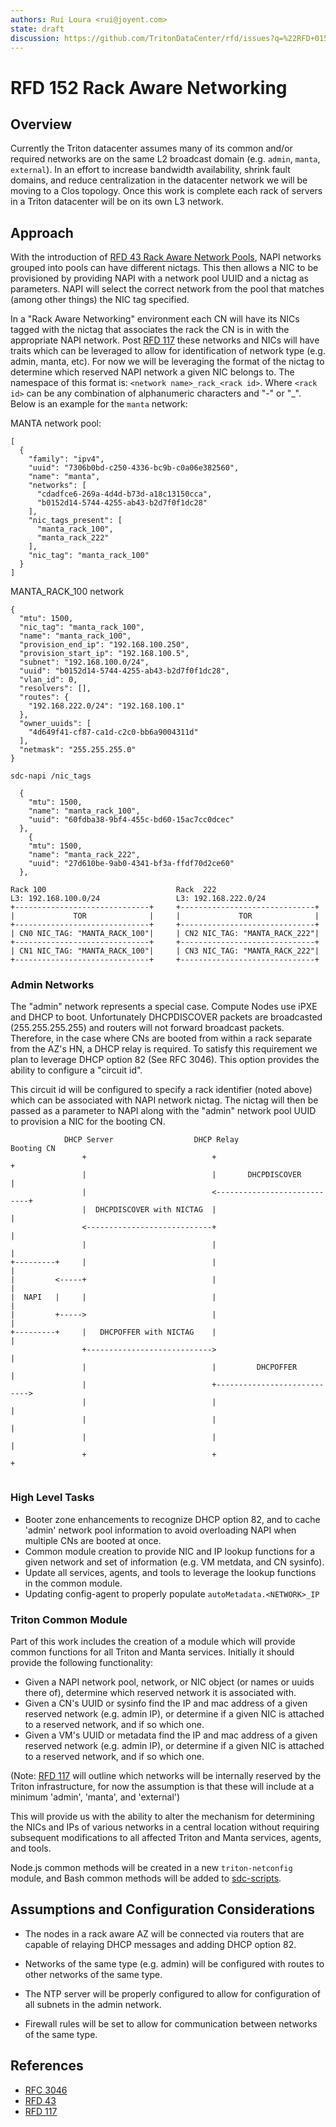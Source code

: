 ```yaml
---
authors: Rui Loura <rui@joyent.com>
state: draft
discussion: https://github.com/TritonDataCenter/rfd/issues?q=%22RFD+0152%22
---
```


<!--
    This Source Code Form is subject to the terms of the Mozilla Public
    License, v. 2.0. If a copy of the MPL was not distributed with this
    file, You can obtain one at http://mozilla.org/MPL/2.0/.
-->

<!--
    Copyright (c) 2018, Joyent Inc.
-->


# RFD 152 Rack Aware Networking

## Overview
Currently the Triton datacenter assumes many of its common and/or required
networks are on the same L2 broadcast domain (e.g. `admin`, `manta`,
`external`).  In an effort to increase bandwidth availability, shrink fault
domains, and reduce centralization in the datacenter network we will be moving
to a Clos topology.  Once this work is complete each rack of servers in a Triton
datacenter will be on its own L3 network.

## Approach
With the introduction of [RFD 43 Rack Aware Network Pools][RFD 43], NAPI
networks grouped into pools can have different nictags.  This then allows a NIC
to be provisioned by providing NAPI with a network pool UUID and a nictag as
parameters.  NAPI will select the correct network from the pool that matches
(among other things) the NIC tag specified.  

In a "Rack Aware Networking" environment each CN will have its NICs tagged with
the nictag that associates the rack the CN is in with the appropriate NAPI
network.  Post [RFD 117] these networks and NICs will have traits which can be
leveraged to allow for identification of network type (e.g. admin, manta, etc).
For now we will be leveraging the format of the nictag to determine which
reserved NAPI network a given NIC belongs to.  The namespace of this format is:
`<network name>_rack_<rack id>`.  Where `<rack id>` can be any combination
of alphanumeric characters and "-" or "_".   Below is an example for the
`manta` network:

MANTA network pool:
```
[
  {
    "family": "ipv4",
    "uuid": "7306b0bd-c250-4336-bc9b-c0a06e382560",
    "name": "manta",
    "networks": [
      "cdadfce6-269a-4d4d-b73d-a18c13150cca",
      "b0152d14-5744-4255-ab43-b2d7f0f1dc28"
    ],
    "nic_tags_present": [
      "manta_rack_100",
      "manta_rack_222"
    ],
    "nic_tag": "manta_rack_100"
  }
]
```

MANTA_RACK_100 network
```
{
  "mtu": 1500,
  "nic_tag": "manta_rack_100",
  "name": "manta_rack_100",
  "provision_end_ip": "192.168.100.250",
  "provision_start_ip": "192.168.100.5",
  "subnet": "192.168.100.0/24",
  "uuid": "b0152d14-5744-4255-ab43-b2d7f0f1dc28",
  "vlan_id": 0,
  "resolvers": [],                                                    
  "routes": {                                                         
    "192.168.222.0/24": "192.168.100.1"                               
  },                                                                  
  "owner_uuids": [                                                    
    "4d649f41-cf87-ca1d-c2c0-bb6a9004311d"                            
  ],                                                                  
  "netmask": "255.255.255.0"                                          
}                                                                     
```

`sdc-napi /nic_tags`
```
  {
    "mtu": 1500,
    "name": "manta_rack_100",
    "uuid": "60fdba38-9bf4-455c-bd60-15ac7cc0dcec"                    
  },                                                                  
    {                                                                 
    "mtu": 1500,                                                      
    "name": "manta_rack_222",                                         
    "uuid": "27d610be-9ab0-4341-bf3a-ffdf70d2ce60"
  },

```

```                                                                   
Rack 100                             Rack  222                        
L3: 192.168.100.0/24                 L3: 192.168.222.0/24             
+------------------------------+     +------------------------------+ 
|             TOR              |     |             TOR              | 
+------------------------------+     +------------------------------+ 
| CN0 NIC_TAG: "MANTA_RACK_100"|     | CN2 NIC_TAG: "MANTA_RACK_222"| 
+------------------------------+     +------------------------------+ 
| CN1 NIC_TAG: "MANTA_RACK_100"|     | CN3 NIC_TAG: "MANTA_RACK_222"| 
+------------------------------+     +------------------------------+ 
```    


### Admin Networks                                                     
                                                                      
The "admin" network represents a special case.  Compute Nodes use iPXE and DHCP
to boot.  Unfortunately DHCPDISCOVER packets are broadcasted (255.255.255.255)
and routers will not forward broadcast packets.  Therefore, in the case where
CNs are booted from within a rack separate from the AZ's HN, a DHCP relay is
required.  To satisfy this requirement we plan to leverage DHCP option 82 (See
RFC 3046).  This option provides the ability to configure a "circuit id".  

This circuit id will be configured to specify a rack identifier (noted above) 
which can be associated with NAPI network nictag.  The nictag will then be
passed as a parameter to NAPI along with the "admin" network pool UUID to
provision a NIC for the booting CN.


```                                                                   
            DHCP Server                  DHCP Relay                  Booting CN
                +                            +                            +
                |                            |       DHCPDISCOVER         |
                |                            <----------------------------+
                |  DHCPDISCOVER with NICTAG  |                            |
                <----------------------------+                            |
                |                            |                            |
+---------+     |                            |                            |
|         <-----+                            |                            |
|  NAPI   |     |                            |                            |
|         +----->                            |                            |
+---------+     |   DHCPOFFER with NICTAG    |                            |
                +---------------------------->                            |
                |                            |         DHCPOFFER          |
                |                            +---------------------------->
                |                            |                            |
                |                            |                            |
                |                            |                            |
                +                            +                            +
                                                                      
```                                                                   

### High Level Tasks
* Booter zone enhancements to recognize DHCP option 82, and to cache 'admin'
network pool information to avoid overloading NAPI when multiple CNs are booted
at once.
* Common module creation to provide NIC and IP lookup functions for a given
network and set of information (e.g. VM metdata, and CN sysinfo).
* Update all services, agents, and tools to leverage the lookup functions in
the common module.
* Updating config-agent to properly populate `autoMetadata.<NETWORK>_IP` 

### Triton Common Module
Part of this work includes the creation of a module which will provide common
functions for all Triton and Manta services.  Initially it should provide the
following functionality:  

* Given a NAPI network pool, network, or NIC object (or names or uuids there
of), determine which reserved network it is associated with.
* Given a CN's UUID or sysinfo find the IP and mac address of a given reserved
network (e.g. admin IP), or determine if a given NIC is attached to a reserved
network, and if so which one.
* Given a VM's UUID or metadata find the IP and mac address of a given reserved
network (e.g. admin IP), or determine if a given NIC is attached to a reserved
network, and if so which one.

(Note: [RFD 117] will outline which networks will be internally reserved by the
 Triton infrastructure, for now the assumption is that these will include at a
 minimum 'admin', 'manta', and 'external')


This will provide us with the ability to alter the mechanism for determining
the NICs and IPs of various networks in a central location without requiring
subsequent modifications to all affected Triton and Manta services, agents, and
tools.

Node.js common methods will be created in a new `triton-netconfig` module, and
Bash common methods will be added to [sdc-scripts].


## Assumptions and Configuration Considerations

* The nodes in a rack aware AZ will be connected via routers that are capable of
relaying DHCP messages and adding DHCP option 82. 

* Networks of the same type (e.g. admin) will be configured with routes to
other networks of the same type.

* The NTP server will be properly configured to allow for configuration of all
subnets in the admin network.

* Firewall rules will be set to allow for communication between networks of the
same type.

## References

* [RFC 3046]
* [RFD 43]
* [RFD 117]

[RFD 117]: https://github.com/TritonDataCenter/rfd/blob/master/rfd/0117/README.md
[RFC 3046]: https://tools.ietf.org/html/rfc3046
[RFD 43]: https://github.com/TritonDataCenter/rfd/blob/master/rfd/0043/README.md
[sdc-scripts]: https://github.com/TritonDataCenter/sdc-scripts
